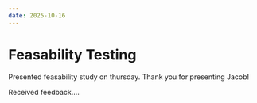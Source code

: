 ```yaml
---
date: 2025-10-16
---
```


# Feasability Testing

Presented feasability study on thursday. Thank you for presenting Jacob!

Received feedback....